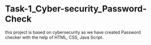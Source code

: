 # Task-1_Cyber-security_Password-Check
this project is based on cybersecurity as we have created Password checker with the help of HTML, CSS, Java Script.
